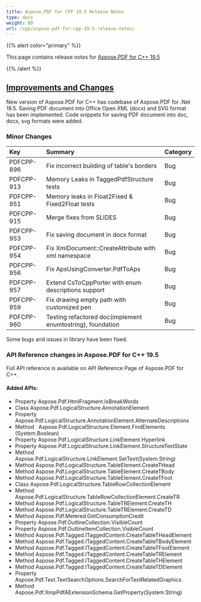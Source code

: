```yaml
---
title: Aspose.PDF for CPP 19.5 Release Notes
type: docs
weight: 80
url: /cpp/aspose-pdf-for-cpp-19-5-release-notes/
---
```


{{% alert color="primary" %}} 

This page contains release notes for [Aspose.PDF for C++ 19.5](https://www.nuget.org/packages/Aspose.PDF.CPP/19.5.0)

{{% /alert %}} 
## <ins>**Improvements and Changes**
New version of Aspose.PDF for C++ has codebase of Aspose.PDF for .Net 19.5.
Saving PDF document into Office Open XML (docx) and SVG format has been implemented.
Code snippets for saving PDF document into doc, docx, svg formats were added.
### **Minor Changes**

|**Key**|**Summary**|**Category**|
| :- | :- | :- |
|PDFCPP-896|Fix incorrect building of table's borders|Bug|
|PDFCPP-913|Memory Leaks in TaggedPdfStructure tests|Bug|
|PDFCPP-951|Memory leaks in Float2Fixed & Fixed2Float tests|Bug|
|PDFCPP-915|Merge fixes from SLIDES|Bug|
|PDFCPP-953|Fix saving document in docx format|Bug|
|PDFCPP-954|Fix XmlDocument::CreateAttribute with xml namespace|Bug|
|PDFCPP-956|Fix ApsUsingConverter.PdfToAps|Bug|
|PDFCPP-957|Extend CsToCppPorter with enum descriptions support|Bug|
|PDFCPP-959|Fix drawing empty path with customized pen|Bug|
|PDFCPP-960|Testing refactored doc(implement enumtostring), foundation|Bug|
Some bugs and issues in library have been fixed.
### **API Reference changes in Aspose.PDF for C++ 19.5**
Full API reference is available on API Reference Page of Aspose.PDF for C++.
#### **Added APIs:**
- Property Aspose.Pdf.HtmlFragment.IsBreakWords      
- Class Aspose.Pdf.LogicalStructure.AnnotationElement      
- Property Aspose.Pdf.LogicalStructure.AnnotationElement.AlternateDescriptions      
- Method   Aspose.Pdf.LogicalStructure.Element.FindElements
(System.Boolean)         
- Property Aspose.Pdf.LogicalStructure.LinkElement.Hyperlink      
- Property Aspose.Pdf.LogicalStructure.LinkElement.StructureTextState      
- Method Aspose.Pdf.LogicalStructure.LinkElement.SetText(System.String)         
- Method Aspose.Pdf.LogicalStructure.TableElement.CreateTHead      
- Method Aspose.Pdf.LogicalStructure.TableElement.CreateTBody      
- Method Aspose.Pdf.LogicalStructure.TableElement.CreateTFoot      
- Class Aspose.Pdf.LogicalStructure.TableRowCollectionElement      
- Method Aspose.Pdf.LogicalStructure.TableRowCollectionElement.CreateTR      
- Method Aspose.Pdf.LogicalStructure.TableTRElement.CreateTH     
- Method Aspose.Pdf.LogicalStructure.TableTRElement.CreateTD      
- Method Aspose.Pdf.Metered.GetConsumptionCredit      
- Property Aspose.Pdf.OutlineCollection.VisibleCount      
- Property Aspose.Pdf.OutlineItemCollection.VisibleCount      
- Method Aspose.Pdf.Tagged.ITaggedContent.CreateTableTHeadElement      
- Method Aspose.Pdf.Tagged.ITaggedContent.CreateTableTBodyElement      
- Method Aspose.Pdf.Tagged.ITaggedContent.CreateTableTFootElement      
- Method Aspose.Pdf.Tagged.ITaggedContent.CreateTableTRElement      
- Method Aspose.Pdf.Tagged.ITaggedContent.CreateTableTHElement      
- Method Aspose.Pdf.Tagged.ITaggedContent.CreateTableTDElement      
- Property Aspose.Pdf.Text.TextSearchOptions.SearchForTextRelatedGraphics      
- Method Aspose.Pdf.XmpPdfAExtensionSchema.GetProperty(System.String)             


